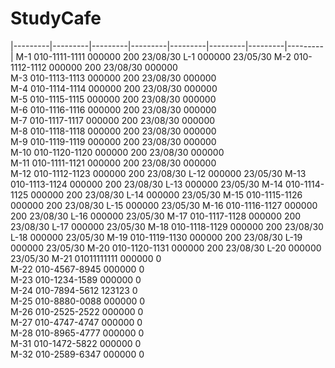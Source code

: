# StudyCafe
|---------|---------|---------|---------|---------|---------|---------|---------|
M-1	010-1111-1111	000000	200	23/08/30	L-1	000000	23/05/30
M-2	010-1112-1112	000000	200	23/08/30		000000	
M-3	010-1113-1113	000000	200	23/08/30		000000	
M-4	010-1114-1114	000000	200	23/08/30		000000	
M-5	010-1115-1115	000000	200	23/08/30		000000	
M-6	010-1116-1116	000000	200	23/08/30		000000	
M-7	010-1117-1117	000000	200	23/08/30		000000	
M-8	010-1118-1118	000000	200	23/08/30		000000	
M-9	010-1119-1119	000000	200	23/08/30		000000	
M-10	010-1120-1120	000000	200	23/08/30		000000	
M-11	010-1111-1121	000000	200	23/08/30		000000	
M-12	010-1112-1123	000000	200	23/08/30	L-12	000000	23/05/30
M-13	010-1113-1124	000000	200	23/08/30	L-13	000000	23/05/30
M-14	010-1114-1125	000000	200	23/08/30	L-14	000000	23/05/30
M-15	010-1115-1126	000000	200	23/08/30	L-15	000000	23/05/30
M-16	010-1116-1127	000000	200	23/08/30	L-16	000000	23/05/30
M-17	010-1117-1128	000000	200	23/08/30	L-17	000000	23/05/30
M-18	010-1118-1129	000000	200	23/08/30	L-18	000000	23/05/30
M-19	010-1119-1130	000000	200	23/08/30	L-19	000000	23/05/30
M-20	010-1120-1131	000000	200	23/08/30	L-20	000000	23/05/30
M-21	01011111111	000000	0				
M-22	010-4567-8945	000000	0				
M-23	010-1234-1589	000000	0				
M-24	010-7894-5612	123123	0				
M-25	010-8880-0088	000000	0				
M-26	010-2525-2522	000000	0				
M-27	010-4747-4747	000000	0				
M-28	010-8965-4777	000000	0				
M-31	010-1472-5822	000000	0				
M-32	010-2589-6347	000000	0				
